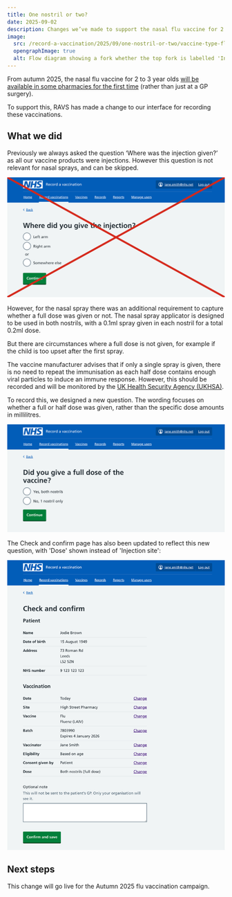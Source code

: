 ```yaml
---
title: One nostril or two?
date: 2025-09-02
description: Changes we’ve made to support the nasal flu vaccine for 2 to 3 year olds
image:
  src: /record-a-vaccination/2025/09/one-nostril-or-two/vaccine-type-flow-diagram.png
  opengraphImage: true
  alt: Flow diagram showing a fork whether the top fork is labelled 'Injection' and leads to a screen with the question 'Where did you give the injection?' and the bottom fork is labelled 'Nasal spray' and leads to a screen with the question 'Did you give a full dose of the vaccine?'. Arrows from both screens then recombine at the label 'Check and confirm'
---
```


From autumn 2025, the nasal flu vaccine for 2 to 3 year olds [will be available in some pharmacies for the first time](https://www.gov.uk/government/publications/vaccine-update-issue-362-august-2025-flu-special/vaccine-update-issue-362-august-2025-flu-special#pharmacy) (rather than just at a GP surgery).

To support this, RAVS has made a change to our interface for recording these vaccinations.

## What we did

Previously we always asked the question ‘Where was the injection given?’ as all our vaccine products were injections. However this question is not relevant for nasal sprays, and can be skipped.

![Screenshot with a red cross through it showing the question 'Where did you give the injection?' with the answers 'Left arm', 'Right arm' or 'Somewhere else'](injection-site.png)

However, for the nasal spray there was an additional requirement to capture whether a full dose was given or not. The nasal spray applicator is designed to be used in both nostrils, with a 0.1ml spray given in each nostril for a total 0.2ml dose.

But there are circumstances where a full dose is not given, for example if the child is too upset after the first spray.

The vaccine manufacturer advises that if only a single spray is given, there is no need to repeat the immunisation as each half dose contains enough viral particles to induce an immune response. However, this should be recorded and will be monitored by the [UK Health Security Agency (UKHSA)](https://www.gov.uk/government/organisations/uk-health-security-agency).

To record this, we designed a new question. The wording focuses on whether a full or half dose was given, rather than the specific dose amounts in millilitres.

![Screenshot showing the question 'Did you give a full dose of the vaccine?' with 2 possible answers: 'Yes, both nostrils' or 'No, 1 nostril only'](nasal-dose-amount.png)

The Check and confirm page has also been updated to reflect this new question, with 'Dose' shown instead of 'Injection site':

![Screenshot showing a 'Check and confirm' heading and a summary of the vaccination recorded. The bottom row has the label 'Dose' and the value 'Bost nostrils (full dose)'.](fluenz-check-and-confirm.png)

## Next steps

This change will go live for the Autumn 2025 flu vaccination campaign.
